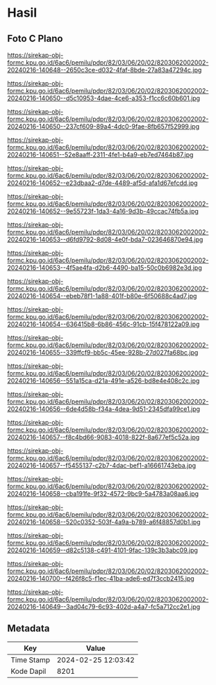 # Hasil

## Foto C Plano

https://sirekap-obj-formc.kpu.go.id/6ac6/pemilu/pdpr/82/03/06/20/02/8203062002002-20240216-140648--2650c3ce-d032-4faf-8bde-27a83a47294c.jpg

https://sirekap-obj-formc.kpu.go.id/6ac6/pemilu/pdpr/82/03/06/20/02/8203062002002-20240216-140650--d5c10953-4dae-4ce6-a353-f1cc6c60b601.jpg

https://sirekap-obj-formc.kpu.go.id/6ac6/pemilu/pdpr/82/03/06/20/02/8203062002002-20240216-140650--237cf609-89a4-4dc0-9fae-8fb657f52999.jpg

https://sirekap-obj-formc.kpu.go.id/6ac6/pemilu/pdpr/82/03/06/20/02/8203062002002-20240216-140651--52e8aaff-2311-4fe1-b4a9-eb7ed7464b87.jpg

https://sirekap-obj-formc.kpu.go.id/6ac6/pemilu/pdpr/82/03/06/20/02/8203062002002-20240216-140652--e23dbaa2-d7de-4489-af5d-afa1d67efcdd.jpg

https://sirekap-obj-formc.kpu.go.id/6ac6/pemilu/pdpr/82/03/06/20/02/8203062002002-20240216-140652--9e55723f-1da3-4a16-9d3b-49ccac74fb5a.jpg

https://sirekap-obj-formc.kpu.go.id/6ac6/pemilu/pdpr/82/03/06/20/02/8203062002002-20240216-140653--d6fd9792-8d08-4e0f-bda7-023646870e94.jpg

https://sirekap-obj-formc.kpu.go.id/6ac6/pemilu/pdpr/82/03/06/20/02/8203062002002-20240216-140653--4f5ae4fa-d2b6-4490-ba15-50c0b6982e3d.jpg

https://sirekap-obj-formc.kpu.go.id/6ac6/pemilu/pdpr/82/03/06/20/02/8203062002002-20240216-140654--ebeb78f1-1a88-401f-b80e-6f50688c4ad7.jpg

https://sirekap-obj-formc.kpu.go.id/6ac6/pemilu/pdpr/82/03/06/20/02/8203062002002-20240216-140654--636415b8-6b86-456c-91cb-15f478122a09.jpg

https://sirekap-obj-formc.kpu.go.id/6ac6/pemilu/pdpr/82/03/06/20/02/8203062002002-20240216-140655--339ffcf9-bb5c-45ee-928b-27d027fa68bc.jpg

https://sirekap-obj-formc.kpu.go.id/6ac6/pemilu/pdpr/82/03/06/20/02/8203062002002-20240216-140656--551a15ca-d21a-491e-a526-bd8e4e408c2c.jpg

https://sirekap-obj-formc.kpu.go.id/6ac6/pemilu/pdpr/82/03/06/20/02/8203062002002-20240216-140656--6de4d58b-f34a-4dea-9d51-2345dfa99ce1.jpg

https://sirekap-obj-formc.kpu.go.id/6ac6/pemilu/pdpr/82/03/06/20/02/8203062002002-20240216-140657--f8c4bd66-9083-4018-822f-8a677ef5c52a.jpg

https://sirekap-obj-formc.kpu.go.id/6ac6/pemilu/pdpr/82/03/06/20/02/8203062002002-20240216-140657--f5455137-c2b7-4dac-bef1-a16661743eba.jpg

https://sirekap-obj-formc.kpu.go.id/6ac6/pemilu/pdpr/82/03/06/20/02/8203062002002-20240216-140658--cba191fe-9f32-4572-9bc9-5a4783a08aa6.jpg

https://sirekap-obj-formc.kpu.go.id/6ac6/pemilu/pdpr/82/03/06/20/02/8203062002002-20240216-140658--520c0352-503f-4a9a-b789-a6f48857d0b1.jpg

https://sirekap-obj-formc.kpu.go.id/6ac6/pemilu/pdpr/82/03/06/20/02/8203062002002-20240216-140659--d82c5138-c491-4101-9fac-139c3b3abc09.jpg

https://sirekap-obj-formc.kpu.go.id/6ac6/pemilu/pdpr/82/03/06/20/02/8203062002002-20240216-140700--f426f8c5-f1ec-41ba-ade6-ed7f3ccb2415.jpg

https://sirekap-obj-formc.kpu.go.id/6ac6/pemilu/pdpr/82/03/06/20/02/8203062002002-20240216-140649--3ad04c79-6c93-402d-a4a7-fc5a712cc2e1.jpg


## Metadata

| Key        | Value               |
| ---------- | ------------------- |
| Time Stamp | 2024-02-25 12:03:42 |
| Kode Dapil | 8201                |



